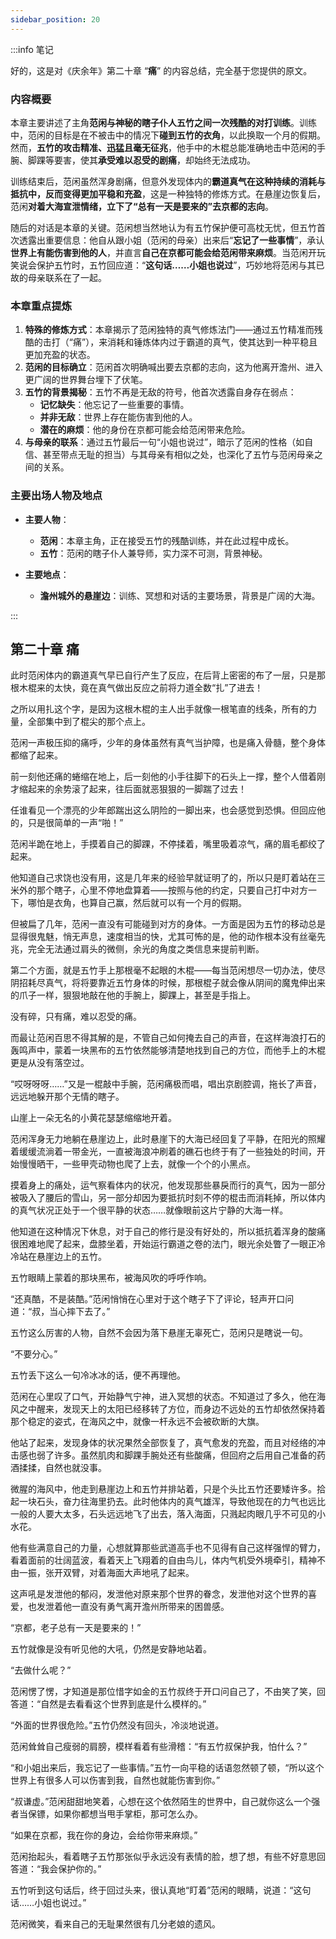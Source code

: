```yaml
---
sidebar_position: 20
---
```


:::info 笔记

好的，这是对《庆余年》第二十章 “**痛**” 的内容总结，完全基于您提供的原文。

### 内容概要

本章主要讲述了主角**范闲与神秘的瞎子仆人五竹之间一次残酷的对打训练**。训练中，范闲的目标是在不被击中的情况下**碰到五竹的衣角**，以此换取一个月的假期。然而，**五竹的攻击精准、迅猛且毫无征兆**，他手中的木棍总能准确地击中范闲的手腕、脚踝等要害，使其**承受难以忍受的剧痛**，却始终无法成功。

训练结束后，范闲虽然浑身剧痛，但意外发现体内的**霸道真气在这种持续的消耗与抵抗中，反而变得更加平稳和充盈**，这是一种独特的修炼方式。在悬崖边恢复后，范闲**对着大海宣泄情绪，立下了“总有一天是要来的”去京都的志向**。

随后的对话是本章的关键。范闲想当然地认为有五竹保护便可高枕无忧，但五竹首次透露出重要信息：他自从跟小姐（范闲的母亲）出来后“**忘记了一些事情**”，承认**世界上有能伤害到他的人**，并直言**自己在京都可能会给范闲带来麻烦**。当范闲开玩笑说会保护五竹时，五竹回应道：“**这句话……小姐也说过**”，巧妙地将范闲与其已故的母亲联系在了一起。

### 本章重点提炼

1.  **特殊的修炼方式**：本章揭示了范闲独特的真气修炼法门——通过五竹精准而残酷的击打（“痛”），来消耗和锤炼体内过于霸道的真气，使其达到一种平稳且更加充盈的状态。
2.  **范闲的目标确立**：范闲首次明确喊出要去京都的志向，这为他离开澹州、进入更广阔的世界舞台埋下了伏笔。
3.  **五竹的背景揭秘**：五竹不再是无敌的符号，他首次透露自身存在弱点：
    *   **记忆缺失**：他忘记了一些重要的事情。
    *   **并非无敌**：世界上存在能伤害到他的人。
    *   **潜在的麻烦**：他的身份在京都可能会给范闲带来危险。
4.  **与母亲的联系**：通过五竹最后一句“小姐也说过”，暗示了范闲的性格（如自信、甚至带点无耻的担当）与其母亲有相似之处，也深化了五竹与范闲母亲之间的关系。

### 主要出场人物及地点

*   **主要人物**：
    *   **范闲**：本章主角，正在接受五竹的残酷训练，并在此过程中成长。
    *   **五竹**：范闲的瞎子仆人兼导师，实力深不可测，背景神秘。

*   **主要地点**：
    *   **澹州城外的悬崖边**：训练、冥想和对话的主要场景，背景是广阔的大海。

:::

## 第二十章 **痛**

此时范闲体内的霸道真气早已自行产生了反应，在后背上密密的布了一层，只是那根木棍来的太快，竟在真气做出反应之前将力道全数“扎”了进去！

之所以用扎这个字，是因为这根木棍的主人出手就像一根笔直的线条，所有的力量，全部集中到了棍尖的那个点上。

范闲一声极压抑的痛呼，少年的身体虽然有真气当护障，也是痛入骨髓，整个身体都缩了起来。

前一刻他还痛的蜷缩在地上，后一刻他的小手往脚下的石头上一撑，整个人借着刚才缩起来的余势滚了起来，往后面就恶狠狠的一脚踹了过去！

任谁看见一个漂亮的少年郎踹出这么阴险的一脚出来，也会感觉到恐惧。但回应他的，只是很简单的一声“啪！”

范闲半跪在地上，手摸着自己的脚踝，不停揉着，嘴里吸着凉气，痛的眉毛都绞了起来。

他知道自己求饶也没有用，这是几年来的经验早就证明了的，所以只是盯着站在三米外的那个瞎子，心里不停地盘算着——按照与他的约定，只要自己打中对方一下，哪怕是衣角，也算自己赢，然后就可以有一个月的假期。

但被扁了几年，范闲一直没有可能碰到对方的身体。一方面是因为五竹的移动总是显得很鬼魅，悄无声息，速度相当的快，尤其可怖的是，他的动作根本没有丝毫先兆，完全无法通过肩头的微侧，余光的角度之类信息来提前判断。

第二个方面，就是五竹手上那根毫不起眼的木棍——每当范闲想尽一切办法，使尽阴招耗尽真气，将将要靠近五竹身体的时候，那根棍子就会像从阴间的魔鬼伸出来的爪子一样，狠狠地敲在他的手腕上，脚踝上，甚至是手指上。

没有碎，只有痛，难以忍受的痛。

而最让范闲百思不得其解的是，不管自己如何掩去自己的声音，在这样海浪打石的轰鸣声中，蒙着一块黑布的五竹依然能够清楚地找到自己的方位，而他手上的木棍更是从没有落空过。

“哎呀呀呀……”又是一棍敲中手腕，范闲痛极而唱，唱出京剧腔调，拖长了声音，远远地躲开那个无情的瞎子。

山崖上一朵无名的小黄花瑟瑟缩缩地开着。

范闲浑身无力地躺在悬崖边上，此时悬崖下的大海已经回复了平静，在阳光的照耀着缓缓流淌着一带金光，一直被海浪冲刷着的礁石也终于有了一些独处的时间，开始慢慢晒干，一些甲壳动物也爬了上去，就像一个个的小黑点。

摸着身上的痛处，运气察看体内的状况，他发现那些暴戾而行的真气，因为一部分被吸入了腰后的雪山，另一部分却因为要抵抗时刻不停的棍击而消耗掉，所以体内的真气状况正处于一个很平静的状态……就像眼前这片宁静的大海一样。

他知道在这种情况下休息，对于自己的修行是没有好处的，所以抵抗着浑身的酸痛很困难地爬了起来，盘膝坐着，开始运行霸道之卷的法门，眼光余处瞥了一眼正冷冷站在悬崖边上的五竹。

五竹眼睛上蒙着的那块黑布，被海风吹的呼呼作响。

“还真酷，不是装酷。”范闲悄悄在心里对于这个瞎子下了评论，轻声开口问道：“叔，当心摔下去了。”

五竹这么厉害的人物，自然不会因为落下悬崖无辜死亡，范闲只是瞎说一句。

“不要分心。”

五竹丢下这么一句冷冰冰的话，便不再理他。

范闲在心里叹了口气，开始静气宁神，进入冥想的状态。不知道过了多久，他在海风之中醒来，发现天上的太阳已经移转了方位，而身边不远处的五竹却依然保持着那个稳定的姿式，在海风之中，就像一杆永远不会被砍断的大旗。

他站了起来，发现身体的状况果然全部恢复了，真气愈发的充盈，而且对经络的冲击感也弱了许多。虽然肌肉和脚踝手腕处还有些酸痛，但回府之后用自己准备的药酒揉揉，自然也就没事。

微腥的海风中，他走到悬崖边上和五竹并排站着，只是个头比五竹还要矮许多。拾起一块石头，奋力往海里扔去。此时他体内的真气雄浑，导致他现在的力气也远比一般的人要大太多，石头远远地飞了出去，落入海面，只溅起肉眼几乎不可见的小水花。

他有些满意自己的力量，心想就算那些武道高手也不见得有自己这样强悍的臂力，看着面前的壮阔蓝波，看着天上飞翔着的自由鸟儿，体内气机受外境牵引，精神不由一振，张开双臂，对着海面大声地吼了起来。

这声吼是发泄他的郁闷，发泄他对原来那个世界的眷念，发泄他对这个世界的喜爱，也发泄着他一直没有勇气离开澹州所带来的困兽感。

“京都，老子总有一天是要来的！”

五竹就像是没有听见他的大吼，仍然是安静地站着。

“去做什么呢？”

范闲愣了愣，才知道是那位惜字如金的五竹叔终于开口问自己了，不由笑了笑，回答道：“自然是去看看这个世界到底是什么模样的。”

“外面的世界很危险。”五竹仍然没有回头，冷淡地说道。

范闲耸耸自己瘦弱的肩膀，模样看着有些滑稽：“有五竹叔保护我，怕什么？”

“和小姐出来后，我忘记了一些事情。”五竹一向平稳的话语忽然顿了顿，“所以这个世界上有很多人可以伤害到我，自然也就能伤害到你。”

“叔谦虚。”范闲甜甜地笑着，心想在这个依然陌生的世界中，自己就你这么一个强者当保镖，如果你都想当甩手掌柜，那可怎么办。

“如果在京都，我在你的身边，会给你带来麻烦。”

范闲抬起头，看着瞎子五竹那张似乎永远没有表情的脸，想了想，有些不好意思回答道：“我会保护你的。”

五竹听到这句话后，终于回过头来，很认真地“盯着”范闲的眼睛，说道：“这句话……小姐也说过。”

范闲微笑，看来自己的无耻果然很有几分老娘的遗风。

